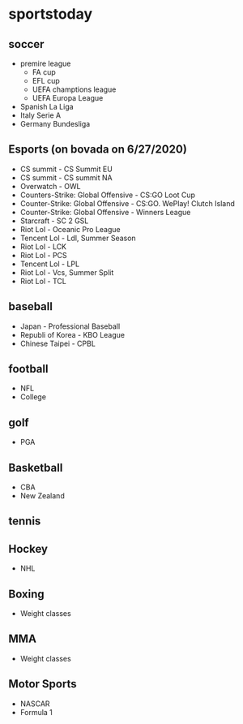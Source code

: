 # sportstoday

## soccer
* premire league
  * FA cup
  * EFL cup
  * UEFA champtions league
  * UEFA Europa League
* Spanish La Liga
* Italy Serie A
* Germany Bundesliga


  
## Esports (on bovada on 6/27/2020)
  * CS summit - CS Summit EU
  * CS summit - CS summit NA
  * Overwatch - OWL
  * Counters-Strike: Global Offensive - CS:GO Loot Cup
  * Counter-Strike: Global Offensive - CS:GO. WePlay! Clutch Island
  * Counter-Strike: Global Offensive - Winners League
  * Starcraft - SC 2 GSL
  * Riot Lol - Oceanic Pro League
  * Tencent Lol - Ldl, Summer Season
  * Riot Lol - LCK
  * Riot Lol - PCS
  * Tencent Lol - LPL
  * Riot Lol - Vcs, Summer Split
  * Riot Lol - TCL
  

## baseball
* Japan - Professional Baseball
* Republi of Korea - KBO League
* Chinese Taipei - CPBL

## football
* NFL
* College

## golf
* PGA

## Basketball
* CBA
* New Zealand

## tennis

## Hockey
* NHL

## Boxing 
* Weight classes 

## MMA
* Weight classes 

## Motor Sports
* NASCAR
* Formula 1
